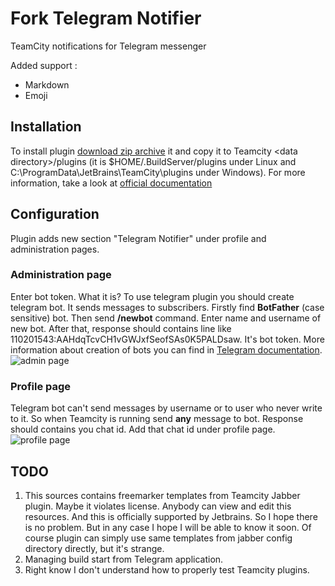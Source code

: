 # Fork Telegram Notifier
TeamCity notifications for Telegram messenger

Added support :
- Markdown
- Emoji

## Installation
To install plugin [download zip archive](https://github.com/rlatn1234/teamcity-telegram-plugin/releases) it and copy it to Teamcity \<data directory\>/plugins (it is $HOME/.BuildServer/plugins under Linux and C:\ProgramData\JetBrains\TeamCity\plugins under Windows).
For more information, take a look at [official documentation](https://confluence.jetbrains.com/display/TCD10/Installing+Additional+Plugins)

## Configuration
Plugin adds new section "Telegram Notifier" under profile and administration pages.
### Administration page
Enter bot token. What it is? To use telegram plugin you should create telegram bot.
It sends messages to subscribers.
Firstly find **BotFather** (case sensitive) bot. Then send **/newbot**
command. Enter name and username of new bot. After that, response should contains
line like 110201543:AAHdqTcvCH1vGWJxfSeofSAs0K5PALDsaw. It's bot token.
More information about creation of bots you can find in [Telegram documentation](https://core.telegram.org/bots#creating-a-new-bot).
![admin page](/images/admin_page.png?raw=true)
### Profile page
Telegram bot can't send messages by username or to user who never write to it.
So when Teamcity is running send **any** message to bot. Response should
contains you chat id. Add that chat id under profile page.
![profile page](/images/profile_page.png?raw=true)

## TODO
1. This sources contains freemarker templates from Teamcity Jabber plugin.
   Maybe it violates license. Anybody can view and edit this resources.
   And this is officially supported by Jetbrains. So I hope there is no 
   problem. But in any case I hope I will be able to know it soon.
   Of course plugin can simply use same templates from jabber config 
   directory directly, but it's strange.
2. Managing build start from Telegram application.
3. Right know I don't understand how to properly test Teamcity plugins.
